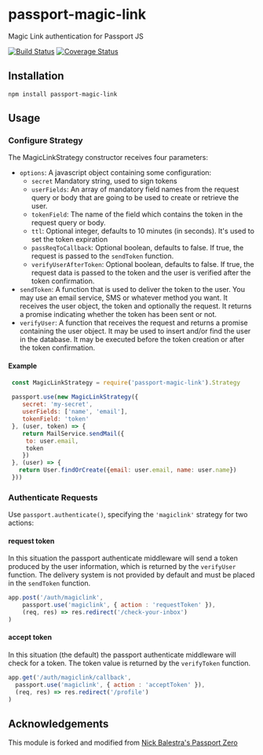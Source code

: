 # passport-magic-link
Magic Link authentication for Passport JS

[![Build Status](https://travis-ci.org/vinialbano/passport-magic-link.svg?branch=master)](https://travis-ci.org/vinialbano/passport-magic-link)
[![Coverage Status](https://coveralls.io/repos/github/vinialbano/passport-magic-link/badge.svg?branch=master)](https://coveralls.io/github/vinialbano/passport-magic-link?branch=master)

## Installation

  `npm install passport-magic-link`
  
## Usage

### Configure Strategy

  The MagicLinkStrategy constructor receives four parameters:

  * `options`: A javascript object containing some configuration:
    * `secret` Mandatory string, used to sign tokens
    * `userFields`: An array of mandatory field names from the request query or body that are going to be used to create or retrieve the user.
    * `tokenField`: The name of the field which contains the token in the request query or body.
    * `ttl`: Optional integer, defaults to 10 minutes (in seconds). It's used to set the token expiration
    * `passReqToCallback`: Optional boolean, defaults to false. If true, the request is passed to the `sendToken` function.
    * `verifyUserAfterToken`: Optional boolean, defaults to false. If true, the request data is passed to the token and the user is verified after the token confirmation.
  * `sendToken`: A function that is used to deliver the token to the user. You may use an email service, SMS or whatever method you want. It receives the user object, the token and optionally the request. It returns a promise indicating whether the token has been sent or not.
  * `verifyUser`: A function that receives the request and returns a promise containing the user object. It may be used to insert and/or find the user in the database. It may be executed before the token creation or after the token confirmation.

#### Example
   
   ```javascript
    const MagicLinkStrategy = require('passport-magic-link').Strategy
    
    passport.use(new MagicLinkStrategy({
       secret: 'my-secret',
       userFields: ['name', 'email'],
       tokenField: 'token'
    }, (user, token) => {
       return MailService.sendMail({
        to: user.email,
        token
       })
    }, (user) => {
      return User.findOrCreate({email: user.email, name: user.name})
    }))
   ```
   
  
### Authenticate Requests
  
  Use `passport.authenticate()`, specifying the `'magiclink'` strategy for two actions:
  
#### request token
  In this situation the passport authenticate middleware will send a token produced by the user information, which is returned by the `verifyUser` function. The delivery system is not provided by default and must be placed in the `sendToken` function.
  
  ```javascript
  app.post('/auth/magiclink',
      passport.use('magiclink', { action : 'requestToken' }),
      (req, res) => res.redirect('/check-your-inbox')
  )
  ```
  
#### accept token
  In this situation (the default) the passport authenticate middleware will check for a token. The token value is returned by the `verifyToken` function.
  
  ```javascript
  app.get('/auth/magiclink/callback',
    passport.use('magiclink', { action : 'acceptToken' }),
    (req, res) => res.redirect('/profile')
  )
  ```
  
## Acknowledgements
  
  This module is forked and modified from [Nick Balestra's Passport Zero](https://github.com/nickbalestra/zero)
